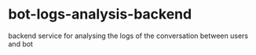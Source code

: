 # bot-logs-analysis-backend
backend service for analysing the logs of the conversation between users and bot